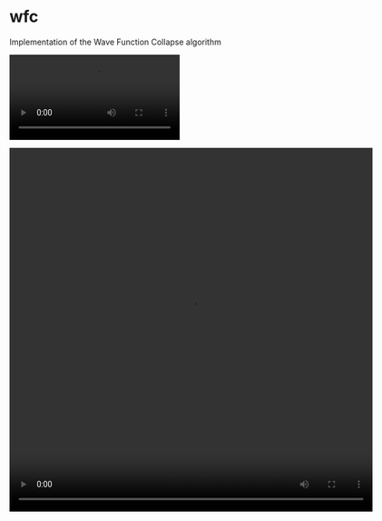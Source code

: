 # wfc

Implementation of the Wave Function Collapse algorithm

![](./meta/wfc2.mp4?raw=true)

<video width="640" height="640" controls preload loop> 
    <source src="https://github.com/rektdeckard/wfc/blob/main/meta/wfc2.mp4?raw=true"></source> 
</video>

